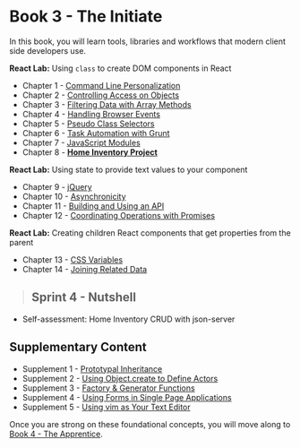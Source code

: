 # Book 3 - The Initiate

In this book, you will learn tools, libraries and workflows that modern client side developers use.

**React Lab:** Using `class` to create DOM components in React

* Chapter 1 - [Command Line Personalization](./chapters/CLI_PERSONALIZATION.md)
* Chapter 2 - [Controlling Access on Objects](./chapters/JS_OBJECT_CREATE.md)
* Chapter 3 - [Filtering Data with Array Methods](./chapters/JS_ARRAY_METHODS.md)
* Chapter 4 - [Handling Browser Events](./chapters/JS_EVENTS.md)
* Chapter 5 - [Pseudo Class Selectors](./chapters/CSS_PSEUDOCLASSES.md)
* Chapter 6 - [Task Automation with Grunt](./chapters/AUTOMATION_GRUNT.md)
* Chapter 7 - [JavaScript Modules](./chapters/JS_MODULES.md)
* Chapter 8 - **[Home Inventory Project](./chapters/HOME_INVENTORY_APP.md)**

**React Lab:** Using state to provide text values to your component

* Chapter 9 - [jQuery](./chapters/JQUERY.md)
* Chapter 10 - [Asynchronicity](./chapters/ASYNC_XHR.md)
* Chapter 11 - [Building and Using an API](./chapters/JSON_SERVER_API.md)
* Chapter 12 - [Coordinating Operations with Promises](./chapters/PROMISES.md)

**React Lab:** Creating children React components that get properties from the parent

* Chapter 13 - [CSS Variables](./chapters/CSS_VARIABLES.md)
* Chapter 14 - [Joining Related Data](./chapters/JS_JOINING_DATA.md)

> ## Sprint 4 - Nutshell

* Self-assessment: Home Inventory CRUD with json-server

## Supplementary Content

* Supplement 1 - [Prototypal Inheritance](./chapters/PROTOTYPAL.md)
* Supplement 2 - [Using Object.create to Define Actors](./chapters/JS_ACTORS.md)
* Supplement 3 - [Factory & Generator Functions](./chapters/JS_FACTORY_FUNCTION.md)
* Supplement 4 - [Using Forms in Single Page Applications](./chapters/FORMS_SPA.md)
* Supplement 5 - [Using vim as Your Text Editor](./chapters/VIM.md)

Once you are strong on these foundational concepts, you will move along to [Book 4 - The Apprentice](../book-4-the-apprentice/README.md).
